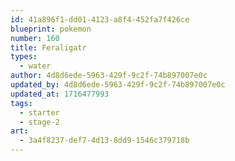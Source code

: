 ```yaml
---
id: 41a896f1-dd01-4123-a8f4-452fa7f426ce
blueprint: pokemon
number: 160
title: Feraligatr
types:
  - water
author: 4d8d6ede-5963-429f-9c2f-74b897007e0c
updated_by: 4d8d6ede-5963-429f-9c2f-74b897007e0c
updated_at: 1716477993
tags:
  - starter
  - stage-2
art:
  - 3a4f8237-def7-4d13-8dd9-1546c379718b
---
```

